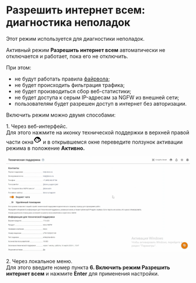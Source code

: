 # Разрешить интернет всем: диагностика неполадок

Этот режим используется для диагностики неполадок.

Активный режим **Разрешить интернет всем** автоматически не отключается и работает, пока его не отключить.

При этом:

* не будут работать правила [файрвола](/settings/access-rules/firewall.md);
* не будет происходить фильтрация трафика;
* не будет производиться сбор веб-статистики;
* не будет доступа к серым IP-адресам за NGFW из внешней сети;
* пользователям будет разрешен доступ в интернет без авторизации.

Включить режим можно двумя способами:

1\. Через веб-интерфейс.\
Для этого нажмите на иконку технической поддержки в верхней правой части окна![](/.gitbook/assets/icon-help.png) и в открывшемся окне переведите ползунок активации режима в положение **Активно.**

![](/.gitbook/assets/support.gif)

2\. Через локальное меню.\
Для этого введите номер пункта **6. Включить режим Разрешить интернет всем** и нажмите **Enter** для применения настройки.

